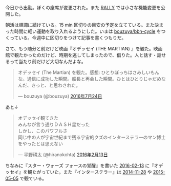今日から出勤。ぼくの座席が変更された。また [RALLY](https://rallyapp.jp) では小さな機能変更を公開した。

朝活は順調に続けている。15 min 区切りの目安の予定を立てている。また決まった時間に軽い運動を取り入れるようにした。いまは [bouzuya/bbn-cycle][] をつくっている。今週中に区切りをつけて記事を書くつもりだ。

さて、もう随分と前だけど映画『オデッセイ (THE MARTIAN) 』を観た。映画館で観たかったのだけど、時期を逃してしまったので、借りた。人と話す・話せるって当たり前だけど大切なんだよな。

<blockquote class="twitter-tweet" data-lang="ja"><p lang="ja" dir="ltr">オデッセイ (The Martian) を観た。感想: ひとりぼっちはさみしいもんな。通信に成功した瞬間。船長と再会した瞬間。ひとはひとりじゃだめなんだ、きっと、と思わされた。</p>&mdash; bouzuya (@bouzuya) <a href="https://twitter.com/bouzuya/status/757013291801509888">2016年7月24日</a></blockquote>
<script async src="//platform.twitter.com/widgets.js" charset="utf-8"></script>

あと↓

<blockquote class="twitter-tweet" data-lang="ja"><p lang="ja" dir="ltr">オデッセイ観てきた<br>みんなが言う通りＤＡＳＨ星だった<br>しかし、このパワフルさ<br>同じ中の人が宇宙世紀まで残る宇宙的クズのインターステラ―のマン博士をやったとは思えない</p>&mdash; 平野耕太 (@hiranokohta) <a href="https://twitter.com/hiranokohta/status/698357232396689408">2016年2月13日</a></blockquote>
<script async src="//platform.twitter.com/widgets.js" charset="utf-8"></script>

ちなみに『スター・ウォーズ フォースの覚醒』を書いた [2016-02-13][] に『オデッセイ』を観たがっていた。また『インターステラー』は [2014-11-28][] や [2015-05-05][] で観ている。

[2014-11-28]: https://blog.bouzuya.net/2014/11/28/
[2015-05-05]: https://blog.bouzuya.net/2015/05/05/
[2016-02-13]: https://blog.bouzuya.net/2016/02/13/
[bouzuya/bbn-cycle]: https://github.com/bouzuya/bbn-cycle
